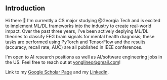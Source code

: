 ## Introduction
Hi there 👋 I'm currently a CS major studying @Georgia Tech and is excited to implement ML/DL frameworks into the industry to create real-world impact. Over the past three years, I've been actively deplying ML/DL theories to classify EEG brain signals for mental health diagnosis; these tasks are performed using PyTorch and TensorFlow and the results (accuracy, recall rate, AUC) are all published in IEEE conferences. 

I'm open to AI research positions as well as AI/software engineering jobs in the US. Feel free to reach out at yonglineo@gmail.com!

Link to my [Google Scholar Page](https://scholar.google.com/citations?user=miPGurwAAAAJ&hl=en) and my [LinkedIn](https://www.linkedin.com/in/yong-li-neo-23360b2b8/).

<!--
**YLNeooo/YLNeooo** is a ✨ _special_ ✨ repository because its `README.md` (this file) appears on your GitHub profile.

Here are some ideas to get you started:

- 🔭 I’m currently working on ...
- 🌱 I’m currently learning ...
- 👯 I’m looking to collaborate on ...
- 🤔 I’m looking for help with ...
- 💬 Ask me about ...
- 📫 How to reach me: ...
- 😄 Pronouns: ...
- ⚡ Fun fact: ...
-->
